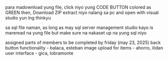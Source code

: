 para madownload yung file, click niyo yung CODE BUTTON colored as GREEN
then, Download ZIP
extract niyo nalang sa pc and open with visual studio
yun lng thinkyu

sa sql file naman, as long as may sql server management studio kayo is mareread na yung file but make sure na nakaset up na yung sql niyo

assigned parts of members to be completed by friday (may 23, 2025)
back button functionality - balaca, esteban
image upload for items - ahorro, ilidan
user interface - gica, lobramonte
